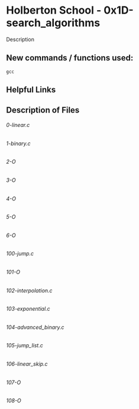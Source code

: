 # Holberton School - 0x1D-search_algorithms
Description
## New commands / functions used:
``gcc``
## Helpful Links

## Description of Files
<h6>0-linear.c</h6>

<h6>1-binary.c</h6>

<h6>2-O</h6>

<h6>3-O</h6>

<h6>4-O</h6>

<h6>5-O</h6>

<h6>6-O</h6>

<h6>100-jump.c</h6>

<h6>101-O</h6>

<h6>102-interpolation.c</h6>

<h6>103-exponential.c</h6>

<h6>104-advanced_binary.c</h6>

<h6>105-jump_list.c</h6>

<h6>106-linear_skip.c</h6>

<h6>107-O</h6>

<h6>108-O</h6>

